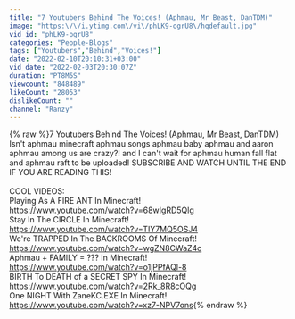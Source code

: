 ```yaml
---
title: "7 Youtubers Behind The Voices! (Aphmau, Mr Beast, DanTDM)"
image: "https:\/\/i.ytimg.com\/vi\/phLK9-ogrU8\/hqdefault.jpg"
vid_id: "phLK9-ogrU8"
categories: "People-Blogs"
tags: ["Youtubers","Behind","Voices!"]
date: "2022-02-10T20:10:31+03:00"
vid_date: "2022-02-03T20:30:07Z"
duration: "PT8M5S"
viewcount: "848489"
likeCount: "28053"
dislikeCount: ""
channel: "Ranzy"
---
```

{% raw %}7 Youtubers Behind The Voices! (Aphmau, Mr Beast, DanTDM) Isn't aphmau minecraft aphmau songs aphmau baby aphmau and aaron aphmau among us are crazy?! and I can't wait for aphmau human fall flat and aphmau raft to be uploaded! SUBSCRIBE AND WATCH UNTIL THE END IF YOU ARE READING THIS! <br /><br />COOL VIDEOS:<br />Playing As A FIRE ANT In Minecraft!<br /><a rel="nofollow" target="blank" href="https://www.youtube.com/watch?v=68wIgRD5Qlg">https://www.youtube.com/watch?v=68wIgRD5Qlg</a><br />Stay In The CIRCLE In Minecraft!<br /><a rel="nofollow" target="blank" href="https://www.youtube.com/watch?v=TIY7MQ5OSJ4">https://www.youtube.com/watch?v=TIY7MQ5OSJ4</a><br />We're TRAPPED In The BACKROOMS Of Minecraft!<br /><a rel="nofollow" target="blank" href="https://www.youtube.com/watch?v=wgZN8CWaZ4c">https://www.youtube.com/watch?v=wgZN8CWaZ4c</a><br />Aphmau + FAMILY = ??? In Minecraft!<br /><a rel="nofollow" target="blank" href="https://www.youtube.com/watch?v=o1jPPfAQl-8">https://www.youtube.com/watch?v=o1jPPfAQl-8</a><br />BIRTH To DEATH of a SECRET SPY In Minecraft!<br /><a rel="nofollow" target="blank" href="https://www.youtube.com/watch?v=2Rk_8R8cOQg">https://www.youtube.com/watch?v=2Rk_8R8cOQg</a><br />One NIGHT With ZaneKC.EXE In Minecraft!<br /><a rel="nofollow" target="blank" href="https://www.youtube.com/watch?v=xz7-NPV7ons">https://www.youtube.com/watch?v=xz7-NPV7ons</a>{% endraw %}
